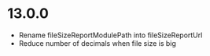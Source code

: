 # 13.0.0

- Rename fileSizeReportModulePath into fileSizeReportUrl
- Reduce number of decimals when file size is big
